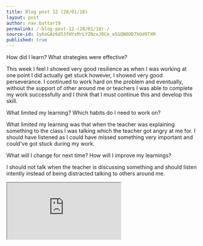 ```yaml
---
title: Blog post 12 (28/01/18)
layout: post
author: nav.buttar19
permalink: /-blog-post-12-(28/01/18)-/
source-id: 1y6oGAz6d53fHYxMrLYZNzxJ0Ce_w5GQN0OD7hOd9TXM
published: true
---
```

How did I learn? What strategies were effective? 

This week I feel I showed very good resilience as when I was working at one point I did actually get stuck however, I showed very good perseverance. I continued to work hard on the problem and eventually, without the support of other around me or teachers I was able to complete my work successfully and I think that I must continue this and develop this skill.

What limited my learning? Which habits do I need to work on?

What limited my learning was that when the teacher was explaining something to the class I was talking which the teacher got angry at me for. I should have listened as I could have missed something very important and could've got stuck during my work.

What will I change for next time? How will I improve my learnings?

I should not talk when the teacher is discussing something and should listen intently instead of being distracted talking to others around me.

<iframe src="https://docs.google.com/spreadsheets/d/e/2PACX-1vTmLs3FDLOFf5D6aPp93ulBprN34YYD7QLE8sGFeur0IGmOGWk2C1GdQY0aAJnybQHpIer9HQlM7vXY/pubhtml?widget=true&amp;headers=false"></iframe>

